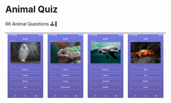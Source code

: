 # Animal Quiz

66 Animal Questions 🕹🚀

| ![Image](Screenshot1.png?raw=true) | ![Image](Screenshot2.png?raw=true) | ![Image](Screenshot3.png?raw=true) | ![Image](Screenshot4.png?raw=true) |
| :------------: | :------------: | :------------: | :------------: |